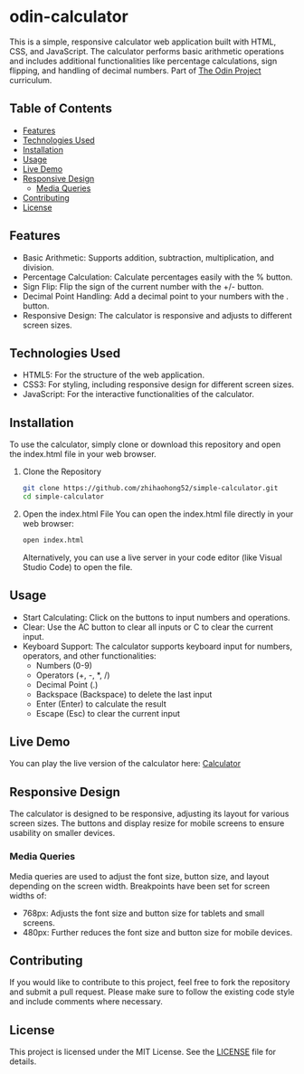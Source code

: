 # odin-calculator
This is a simple, responsive calculator web application built with HTML, CSS, and JavaScript. The calculator performs basic arithmetic operations and includes additional functionalities like percentage calculations, sign flipping, and handling of decimal numbers. Part of [The Odin Project](https://www.theodinproject.com) curriculum.

## Table of Contents
- [Features](#features)
- [Technologies Used](#technologies-used)
- [Installation](#installation)
- [Usage](#usage)
- [Live Demo](#live-demo)
- [Responsive Design](#responsive-design)
    - [Media Queries](#media-queries)
- [Contributing](#contributing)
- [License](#license)

## Features
- Basic Arithmetic: Supports addition, subtraction, multiplication, and division.
- Percentage Calculation: Calculate percentages easily with the % button.
- Sign Flip: Flip the sign of the current number with the +/- button.
- Decimal Point Handling: Add a decimal point to your numbers with the . button.
- Responsive Design: The calculator is responsive and adjusts to different screen sizes.

## Technologies Used
- HTML5: For the structure of the web application.
- CSS3: For styling, including responsive design for different screen sizes.
- JavaScript: For the interactive functionalities of the calculator.

## Installation
To use the calculator, simply clone or download this repository and open the index.html file in your web browser.

1. Clone the Repository
    ```bash
    git clone https://github.com/zhihaohong52/simple-calculator.git
    cd simple-calculator
    ```

2. Open the index.html File
    You can open the index.html file directly in your web browser:
    ```bash
    open index.html
    ```
    Alternatively, you can use a live server in your code editor (like Visual Studio Code) to open the file.

## Usage
- Start Calculating: Click on the buttons to input numbers and operations.
- Clear: Use the AC button to clear all inputs or C to clear the current input.
- Keyboard Support: The calculator supports keyboard input for numbers, operators, and other functionalities:
    - Numbers (0-9)
    - Operators (+, -, *, /)
    - Decimal Point (.)
    - Backspace (Backspace) to delete the last input
    - Enter (Enter) to calculate the result
    - Escape (Esc) to clear the current input

## Live Demo
You can play the live version of the calculator here: [Calculator](zhihaohong52.github.io/odin-calculator/)

## Responsive Design
The calculator is designed to be responsive, adjusting its layout for various screen sizes. The buttons and display resize for mobile screens to ensure usability on smaller devices.

### Media Queries
Media queries are used to adjust the font size, button size, and layout depending on the screen width. Breakpoints have been set for screen widths of:

- 768px: Adjusts the font size and button size for tablets and small screens.
- 480px: Further reduces the font size and button size for mobile devices.

## Contributing
If you would like to contribute to this project, feel free to fork the repository and submit a pull request. Please make sure to follow the existing code style and include comments where necessary.

## License
This project is licensed under the MIT License. See the [LICENSE](LICENSE) file for details.